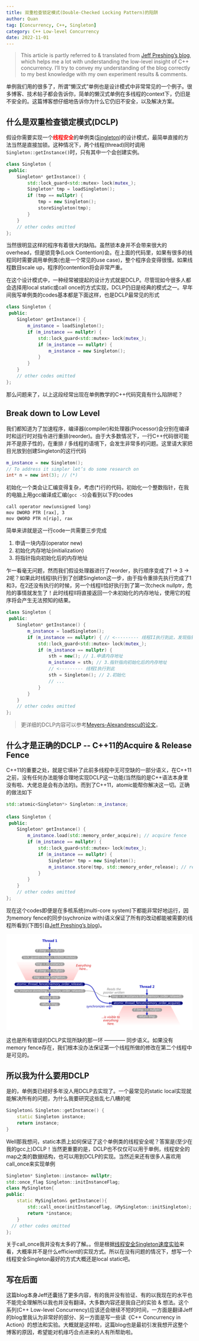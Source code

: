 ```yaml
---
title: 双重检查锁定模式(Double-Checked Locking Pattern)的陷阱
author: Quan
tag: [Concurrency, C++, Singleton]
category: C++ Low-level Concurrency
date: 2022-11-01
---
```


> This article is partly referred to & translated from [Jeff Preshing’s blog](https://preshing.com/20130930/double-checked-locking-is-fixed-in-cpp11/), which helps me a lot with understanding the low-level insight of C++ concurrency. I’ll try to convey my understanding of the blog correctly to my best knowledge with my own experiment results & comments.

单例我们用的很多了，所谓“懒汉式”单例也是设计模式中非常常见的一个例子。很多博客、技术帖子都会告诉你，简单的懒汉式单例在多线程的context下，仍旧是不安全的。这篇博客想仔细地告诉你为什么它仍旧不安全，以及解决方案。

## 什么是双重检查锁定模式(DCLP)

假设你需要实现一个<font color=red><b>线程安全</b></font>的单例类([Singleton](https://en.wikipedia.org/wiki/Singleton_pattern))的设计模式，最简单直接的方法当然是直接加锁。这种情况下，两个线程(thread)同时调用`Singleton::getInstance()`时，只有其中一个会创建实例。

```cpp
class Singleton {
 public:
    Singleton* getInstance() {
        std::lock_guard<std::mutex> lock(mutex_);
        Singleton* tmp = loadSingleton();
        if (tmp == nullptr) {
            tmp = new Singleton();
            storeSingleton(tmp);
        }
    }
    // other codes omitted
};
```

当然很明显这样的程序有着很大的缺陷。虽然锁本身并不会带来很大的overhead，但是锁竞争(Lock Contention)会。在上面的代码里，如果有很多的线程同时需要调用单例类(也是一个常见的use case)，整个程序会变得很慢。如果线程数目scale up，程序的contention将会非常严重。

在这个设计模式中，一种经常被提起的设计方式就是DCLP。尽管现如今很多人都会选择用local static或call once的方式实现，DCLP仍旧是经典的模式之一。早年间我写单例类的codes基本都是下面这样，也是DCLP最常见的形式

```cpp
class Singleton {
 public:
    Singleton* getInstance() {
        m_instance = loadSingleton();
        if (m_instance == nullptr) {
            std::lock_guard<std::mutex> lock(mutex_);
            if (m_instance == nullptr) {
                m_instance = new Singleton();
            }
        }
    }
    // other codes omitted
};
```

那么问题来了，以上这段经常出现在单例教学的C++代码究竟有什么陷阱呢？

## Break down to Low Level

我们都知道为了加速程序，编译器(compiler)和处理器(Processor)会分别在编译时和运行时对指令进行重排(reorder)。由于大多数情况下，一行C++代码很可能并不是原子性的，在重排 / 多线程的语境下，会发生非常多的问题。这里请大家把目光放到创建Singleton的这行代码

```cpp
m_instance = new Singleton();
// To address it simpler let’s do some research on
int* n = new int(3); // (*)
```

初始化一个类会让汇编变得复杂，考虑(*)行的代码，初始化一个整数指针，在我的电脑上用gcc编译成汇编(`gcc -S`)会看到以下的codes

```x86asm
call operator new(unsigned long)
mov DWORD PTR [rax], 3
mov QWORD PTR n[rip], rax
```

简单来讲就是这一行code一共需要三步完成
1. 申请一块内存(operator new)
2. 初始化内存地址(initialization)
3. 将指针指向初始化后的内存地址

乍一看毫无问题，然而我们假设处理器进行了reorder，执行顺序变成了1 -> 3 -> 2呢？如果此时线程I执行到了创建Singleton这一步，由于指令重排先执行完成了1和3，在2还没有执行的时候，另一个线程II恰好执行到了第一次check nullptr，危险的事情就发生了！此时线程II将直接返回一个未初始化的内存地址，使用它的程序将会产生无法预知的结果。

```cpp
class Singleton {
 public:
    Singleton* getInstance() {
        m_instance = loadSingleton();
        if (m_instance == nullptr) { // <--------- 线程II执行到此，发现指针并不为空！
            std::lock_guard<std::mutex> lock(mutex_);
            if (m_instance == nullptr) {
                sth = new(); // 1.申请内存地址
                m_instance = sth; // 3.指针指向初始化后的内存地址
                // <--------- 线程I执行到此
                sth = Singleton(); // 2.初始化
                // ...
            }
        }
    }
    // other codes omitted
};
```

> 更详细的DCLP内容可以参考[Meyers-Alexandrescu的论文](https://www.aristeia.com/Papers/DDJ_Jul_Aug_2004_revised.pdf)。

## 什么才是正确的DCLP -- C++11的Acquire & Release Fence

C++11的重要之处，就是它填补了此前多线程中无可空缺的一部分语义，在C++11之前，没有任何办法能够合理地实现DCLP这一功能(当然指的是C++语法本身里没有啦、大佬总是会有办法的)。而到了C++11，atomic能帮你解决这一切。正确的做法如下

```cpp
std::atomic<Singleton*> Singleton::m_instance;

class Singleton {
 public:
    Singleton* getInstance() {
        m_instance.load(std::memory_order_acquire); // acquire fence
        if (m_instance == nullptr) {
            std::lock_guard<std::mutex> lock(mutex_);
            if (m_instance == nullptr) {
                Singleton* tmp = new Singleton();
                m_instance.store(tmp, std::memory_order_release); // release fence
            }
        }
    }
    // other codes omitted
};
```

现在这个codes即便是在多核系统(multi-core system)下都能非常好地运行，因为memory fence的同步(sychronize with)语义保证了所有的改动都能被需要的线程所看到(下图引自[Jeff Preshing’s blog](https://preshing.com/20130930/double-checked-locking-is-fixed-in-cpp11/))。

![](./images/DCLP_img0.png)

这也是所有错误的DCLP实现所缺的那一环 ———— 同步语义。如果没有memory fence存在，我们根本没办法保证第一个线程所做的修改在第二个线程中是可见的。

## 所以我为什么要用DCLP

是的，单例类已经好多年没人用DCLP去实现了。一个最常见的static local实现就能解决所有的问题，为什么我要研究这些乱七八糟的呢
```cpp
Singleton& Singleton::getInstance() {
    static Singleton instance;
    return instance;
}
```

Well那我想问，static本质上如何保证了这个单例类的线程安全呢？答案是(至少在我的gcc上)DCLP！当然更重要的是，DCLP也不仅仅可以用于单例，线程安全的map之类的数据结构，也可以用到DCLP的实现。当然近来还有很多人喜欢用call_once来实现单例

```cpp
Singleton* Singleton::instance= nullptr;
std::once_flag Singleton::initInstanceFlag;
class MySingleton{
public:
    static MySingleton& getInstance(){
        std::call_once(initInstanceFlag, &MySingleton::initSingleton);
        return *instance;
    }
  // other codes omitted
};
```

关于call_once我并没有太多的了解。。但是根据[线程安全Singleton速度实验](http://www.modernescpp.com/index.php/thread-safe-initialization-of-a-singleton)来看，大概率并不是什么efficient的实现方式。所以在没有问题的情况下，想写一个线程安全Singleton最好的方式大概还是local static吧。

## 写在后面

这篇blog本身Jeff还囊括了更多内容，有的我并没有验证、有的以我现在的水平也不能完全理解所以我也并没有翻译。大多数内容还是我自己的实验 & 想法。这个系列(C++ Low-level Concurrency)应该还会继续不短的时间，一方面是翻译Jeff的blog里我认为非常好的部分、另一方面是写一些读《C++ Concurrency in Action》的想法和实验。大概就是这样啦，这篇blog也是最初引发我想开这整个博客的原因，希望能对机缘巧合点进来的人有所帮助啦。